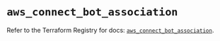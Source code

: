 # `aws_connect_bot_association`

Refer to the Terraform Registry for docs: [`aws_connect_bot_association`](https://registry.terraform.io/providers/hashicorp/aws/6.8.0/docs/resources/connect_bot_association).
